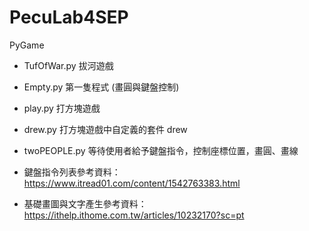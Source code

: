 # PecuLab4SEP
PyGame

- TufOfWar.py 拔河遊戲
- Empty.py 第一隻程式 (畫圓與鍵盤控制)
- play.py 打方塊遊戲
- drew.py 打方塊遊戲中自定義的套件 drew
- twoPEOPLE.py 等待使用者給予鍵盤指令，控制座標位置，畫圓、畫線

- 鍵盤指令列表參考資料：https://www.itread01.com/content/1542763383.html
- 基礎畫圖與文字產生參考資料：https://ithelp.ithome.com.tw/articles/10232170?sc=pt
